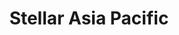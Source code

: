 ---
layout: child_layout/case_studies_item
title: Stellar Asia Pacific
permalink: /case-studies/
content_type: case_study
featured_on_homepage: true
feature_order: 2
feature_image: /assets/img/content/case-studies/stellar@2x.jpg

vision: <p>Stellar is Australia’s largest multi-channel customer contact centre group and the most awarded business in their sector looking after a large number of Australia’s most recognised brands across government and commercial enterprise. With 4,500 employees across the region and a rapid growth strategy, their executive team believed their brand did not reflect the evolving organisation and where the business needed to be positioned for the future.</p>

strategy_execution: <p>We undertook extensive research into their market and spent weeks absorbing their culture through meetings with the CEO and leadership team down to frontline staff around Australia.</p><p>We talked to their customers and delved deep into their organisational structure. Out of this we developed a new Brand in conjunction with their lead team. Stellar is very much a people business and they wanted to reflect who they were in an emotional sense. To provide this, we developed a Brand Story so that any staff member could understand and be proud of Stellar’s values and vision.</p>

testimonial_id: 1

media:
  - src: http://www.youtube.com/watch?v=ScMzIvxBSi4
  - src: /assets/img/content/case-studies/stellar@2x.jpg
  - src: /assets/img/content/case-studies/stellar-women@2x.jpg
---